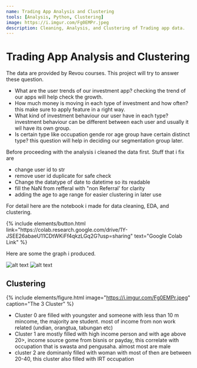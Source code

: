 ```yaml
---
name: Trading App Analysis and Clustering
tools: [Analysis, Python, Clustering]
image: https://i.imgur.com/Fg0EMPr.jpeg
description: Cleaning, Analysis, and Clustering of Trading app data.
---
```


# Trading App Analysis and Clustering
The data are provided by Revou courses.
This project will try to answer these question. 
- What are the user trends of our investment app? checking the trend of our apps will help check the growth.
- How much money is moving in each type of investment and how often? this make sure to apply feature in a right way.
- What kind of investment behaviour our user have in each type? investment behaviour can be different between each user and usually it wil have its own group.
- Is certain type like occupation gende ror age group have certain distinct type? this question will help in deciding our segmentation group later.

Before proceeding with the analysis i cleaned the data first. Stuff that i fix are
*  change user id to str
*  remove user id duplicate for safe check
*  Change the datatype of date to datetime so its readable 
*  fill the NaN from refferal with "non Referral' for clarity
*  adding the age to age range for easier clustering in later use

For detail here are the notebook i made for data cleaning, EDA, and clustering.

<p class="text-center">
{% include elements/button.html link="https://colab.research.google.com/drive/1Y-JSEE26abaeU11CDtWKiFf4qkzLGq2G?usp=sharing" text="Google Colab Link" %}
</p>

Here are some the graph i produced.

![alt text](https://i.imgur.com/hFycNJk.png "Graph")
![alt text](https://i.imgur.com/mTPaf0G.png "Graph")

## Clustering
{% include elements/figure.html image="https://i.imgur.com/Fg0EMPr.jpeg" caption="The 3 Cluster" %}

- Cluster 0 are filled with youngster and someone with less than 10 m mincome, the majority are student. most of income from non work related (undian, orangtua, tabungan etc)
- Cluster 1 are mostly filled with high income person and with age above 20>, income source gome from bisnis or payday, this correlate with occupation that is swasta and pengusaha. almost  most are male
- cluster 2 are dominanly filled with woman with most of then are between 20-40, this cluster also filled with IRT occupation
